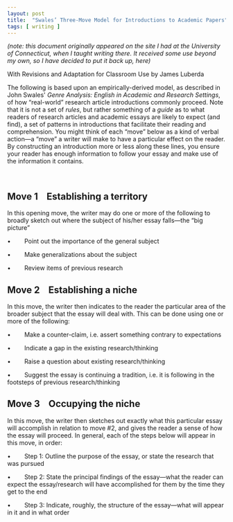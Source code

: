 ```yaml
---
layout: post
title:  "Swales’ Three-Move Model for Introductions to Academic Papers"
tags: [ writing ] 
---
```

*(note: this document originally appeared on the site I had at the University of Connecticut, when I taught writing there. It received some use beyond my own, so I have decided to put it back up, here)*

With Revisions and Adaptation for Classroom Use by James Luberda

The following is based upon an empirically-derived model, as described in John Swales' *Genre Analysis: English in Academic and Research Settings*, of how
“real-world” research article introductions commonly proceed. Note
that it is not a set of *rules*, but rather something of a *guide* as to
what readers of research articles and academic essays are likely to
expect (and find), a set of patterns in introductions that facilitate
their reading and comprehension. You might think of each “move” below as
a kind of verbal action—a “move” a writer will make to have a particular
effect on the reader. By constructing an introduction more or less along
these lines, you ensure your reader has enough information to follow
your essay and make use of the information it contains.

 

## Move 1    Establishing a territory

 In this opening move, the writer may do one or more of the following
 to broadly sketch out where the subject of his/her essay falls—the
 “big picture”
 
 •        Point out the importance of the general subject
 
 •        Make generalizations about the subject
 
 •        Review items of previous research
 

## Move 2    Establishing a niche

 In this move, the writer then indicates to the reader the particular
 area of the broader subject that the essay will deal with. This can be
 done using one or more of the following:
 
 •        Make a counter-claim, i.e. assert something contrary to
           expectations
 
 •        Indicate a gap in the existing research/thinking
 
 •        Raise a question about existing research/thinking
 
 •        Suggest the essay is continuing a tradition, i.e. it is
           following in the footsteps of previous research/thinking

## Move 3    Occupying the niche

 In this move, the writer then sketches out exactly what this
 particular essay will accomplish in relation to move \#2, and gives
 the reader a sense of how the essay will proceed. In general, each of
 the steps below will appear in this move, in order:
 
 •        Step 1: Outline the purpose of the essay, or state the
          research that was pursued
 
 •        Step 2: State the principal findings of the essay—what the
           reader can expect the essay/research will have accomplished for them
           by the time they get to the end
 
 •        Step 3: Indicate, roughly, the structure of the essay—what
          will appear in it and in what order
